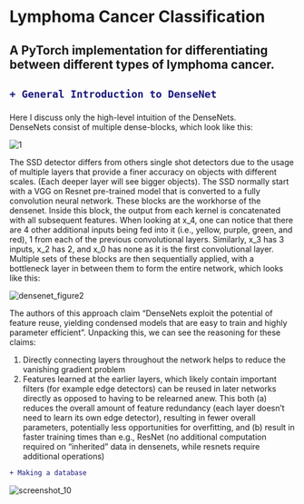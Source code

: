# Lymphoma Cancer Classification

## A PyTorch implementation for differentiating between different types of lymphoma cancer.

<h2>

```diff
+ General Introduction to DenseNet
```

</h2>

<p1>

Here I discuss only the high-level intuition of the DenseNets.  
DenseNets consist of multiple dense-blocks, which look like this:
</p1>

![1](https://user-images.githubusercontent.com/30608533/50726520-9ac87e80-111f-11e9-92b3-8184d09ad9ca.png)
<p2>

The SSD detector differs from others single shot detectors due to the usage of multiple layers that provide a finer accuracy on objects with different scales. (Each deeper layer will see bigger objects).
The SSD normally start with a VGG on Resnet pre-trained model that is converted to a fully convolution neural network. 
These blocks are the workhorse of the densenet. Inside this block, the output from each kernel is concatenated with all subsequent features. When looking at x_4, one can notice that there are 4 other additional inputs being fed into it (i.e., yellow, purple, green, and red), 1 from each of the previous convolutional layers. Similarly, x_3 has 3 inputs, x_2 has 2, and x_0 has none as it is the first convolutional layer.
Multiple sets of these blocks are then sequentially applied, with a bottleneck layer in between them to form the entire network, which looks like this:

</p2>

![densenet_figure2](https://user-images.githubusercontent.com/30608533/50726551-fb57bb80-111f-11e9-86ea-55e8044a7cd1.png)

<p3>

The authors of this approach claim “DenseNets exploit the potential of feature reuse, yielding condensed models that are easy to train and highly parameter efficient”.
Unpacking this, we can see the reasoning for these claims:
1) Directly connecting layers throughout the network helps to reduce the vanishing gradient problem
2) Features learned at the earlier layers, which likely contain important filters (for example edge detectors) can be reused in later networks directly as opposed to having to be relearned anew. This both (a) reduces the overall amount of feature redundancy (each layer doesn’t need to learn its own edge detector), resulting in fewer overall parameters, potentially less opportunities for overfitting, and (b) result in faster training times than e.g., ResNet (no additional computation required on “inherited” data in densenets, while resnets require additional operations)

</p3>

```diff
+ Making a database
```

![screenshot_10](https://user-images.githubusercontent.com/30608533/50726745-7326e580-1122-11e9-8349-21a672af4ba5.jpg)

